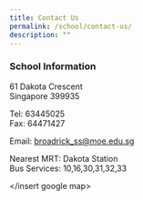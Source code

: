 ```yaml
---
title: Contact Us
permalink: /school/contact-us/
description: ""
---
```

### School Information

61 Dakota Crescent <br>
Singapore 399935  
  
Tel: 63445025 <br> 
Fax: 64471427

Email: [broadrick_ss@moe.edu.sg  ](mailto:broadrick_ss@moe.edu.sg)
  
Nearest MRT: Dakota Station <br>
Bus Services: 10,16,30,31,32,33

</insert google map>